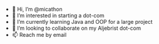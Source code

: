 - 👋 Hi, I’m @micathon
- 👀 I’m interested in starting a dot-com
- 🌱 I’m currently learning Java and OOP for a large project
- 💞️ I’m looking to collaborate on my Aljebrist dot-com
- 📫 Reach me by email

<!---
micathon/micathon is a ✨ special ✨ repository because its `README.md` (this file) appears on your GitHub profile.
You can click the Preview link to take a look at your changes.
--->
